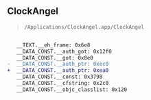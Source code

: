 ## ClockAngel

> `/Applications/ClockAngel.app/ClockAngel`

```diff

   __TEXT.__eh_frame: 0x6e8
   __DATA_CONST.__auth_got: 0x12f0
   __DATA_CONST.__got: 0x8e0
-  __DATA_CONST.__auth_ptr: 0xec0
+  __DATA_CONST.__auth_ptr: 0xea0
   __DATA_CONST.__const: 0x3798
   __DATA_CONST.__cfstring: 0x2c0
   __DATA_CONST.__objc_classlist: 0x120

```
